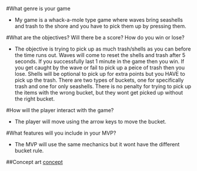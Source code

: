 #What genre is your game
 - My game is a whack-a-mole type game where waves bring seashells and trash to the shore and you have to pick them up by pressing them.

#What are the objectives? Will there be a score? How do you win or lose?
 - The objective is trying to pick up as much trash/shells as you can before the time runs out. Waves will come to reset the shells and trash after 5 seconds. If you successfully last 1 minute in the game then you win. If you get caught by the wave or fail to pick up a peice of trash then you lose. Shells will be optional to pick up for extra points but you HAVE to pick up the trash. There are two types of buckets, one for specifically trash and one for only seashells. There is no penalty for trying to pick up the items with the wrong bucket, but they wont get picked up without the right bucket.

#How will the player interact with the game?
 - The player will move using the arrow keys to move the bucket.

#What features will you include in your MVP?
 - The MVP will use the same mechanics but it wont have the different bucket rule. 

##Concept art
<a href="../../jsstuff/game.html">concept</a>
 


